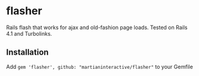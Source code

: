 flasher
=======

Rails flash that works for ajax and old-fashion page loads. Tested on Rails 4.1 and Turbolinks.

## Installation 

Add ```gem 'flasher', github: "martianinteractive/flasher"``` to your Gemfile

